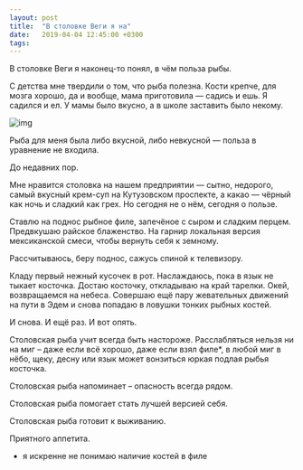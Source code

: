 ```yaml
---
layout: post
title:  "В столовке Веги я на"
date:   2019-04-04 12:45:00 +0300
tags:   
---
```


В столовке Веги я наконец-то понял, в чём польза рыбы. 

С детства мне твердили о том, что рыба полезна. Кости крепче, для мозга хорошо, да и вообще, мама приготовила — садись и ешь. Я садился и ел. У мамы было вкусно, а в школе заставить было некому. 

![img](https://pp.userapi.com/c849520/v849520207/16e308/pxt2nvR_rMs.jpg)

<!--excerpt-->

Рыба для меня была либо вкусной, либо невкусной — польза в уравнение не входила. 

До недавних пор. 

Мне нравится столовка на нашем предприятии — сытно, недорого, самый вкусный крем-суп на Кутузовском проспекте, а какао — чёрный как ночь и сладкий как грех. Но сегодня не о нём, сегодня о пользе. 

Ставлю на поднос рыбное филе, запечёное с сыром и сладким перцем. Предвкушаю райское блаженство. На гарнир локальная версия мексиканской смеси, чтобы вернуть себя к земному. 

Рассчитываюсь, беру поднос, сажусь спиной к телевизору. 

Кладу первый нежный кусочек в рот. Наслаждаюсь, пока в язык не тыкает косточка. Достаю косточку, откладываю на край тарелки. Окей, возвращаемся на небеса. Совершаю ещё пару жевательных движений на пути в Эдем и снова попадаю в ловушки тонких рыбных костей. 

И снова. И ещё раз. И вот опять. 

Столовская рыба учит всегда быть настороже. Расслабляться нельзя ни на миг – даже если всё хорошо, даже если взял филе*, в любой миг в нёбо, щеку, десну или язык может вонзиться юркая подлая рыбья косточка. 

Столовская рыба напоминает – опасность всегда рядом. 

Столовская рыба помогает стать лучшей версией себя. 

Столовская рыба готовит к выживанию. 

Приятного аппетита. 

* я искренне не понимаю наличие костей в филе
